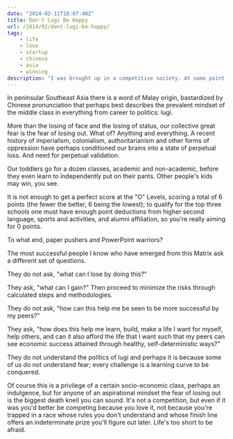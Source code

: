 ```yaml
---
date: "2014-02-11T18:07:40Z"
title: Don't Lugi Be Happy
url: /2014/02/dont-lugi-be-happy/
tags:
    - life
    - love
    - startup
    - chinese
    - asia
    - winning
description: "I was brought up in a competitive society. At some point, I decide not to play that game so I could win in other ways."
---
```


In peninsular Southeast Asia there is a word of Malay origin, bastardized by Chinese pronunciation that perhaps best describes the prevalent mindset of the middle class in everything from career to politics: lugi.

More than the losing of face and the losing of status, our collective great fear is the fear of losing out. What of? Anything and everything. A recent history of imperialism, colonialism, authoritarianism and other forms of oppression have perhaps conditioned our brains into a state of perpetual loss. And need for perpetual validation.

Our toddlers go for a dozen classes, academic and non-academic, before they even learn to independently put on their pants. Other people's kids may win, you see.

It is not enough to get a perfect score at the "O" Levels, scoring a total of 6 points (the fewer the better, 6 being the lowest); to qualify for the top three schools one must have enough point deductions from higher second language, sports and activities, and alumni affiliation, so you're really aiming for 0 points.

To what end, paper pushers and PowerPoint warriors?

The most successful people I know who have emerged from this Matrix ask a different set of questions.

They do not ask, "what can I lose by doing this?"

They ask, "what can I gain?" Then proceed to minimize the risks through calculated steps and methodologies.

They do not ask, "how can this help me be seen to be more successful by my peers?"

They ask, "how does this help me learn, build, make a life I want for myself, help others, and can it also afford the life that I want such that my peers can see economic success attained through healthy, self-deterministic ways?"

They do not understand the politics of lugi and perhaps it is because some of us do not understand fear; every challenge is a learning curve to be conquered.

Of course this is a privilege of a certain socio-economic class, perhaps an indulgence, but for anyone of an aspirational mindset the fear of losing out is the biggest death knell you can sound. It's not a competition, but even if it was you'd better be competing because you love it, not because you're trapped in a race whose rules you don't understand and whose finish line offers an indeterminate prize you'll figure out later. Life's too short to be afraid.
